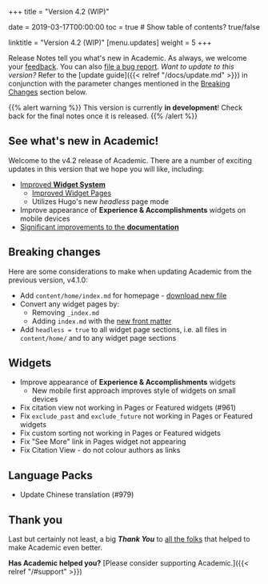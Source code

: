 +++
title = "Version 4.2 (WIP)"

date = 2019-03-17T00:00:00
toc = true  # Show table of contents? true/false

linktitle = "Version 4.2 (WIP)"
[menu.updates]
  weight = 5
+++

Release Notes tell you what's new in Academic. As always, we welcome your [feedback](https://github.com/gcushen/hugo-academic/issues). You can also [file a bug report](https://github.com/gcushen/hugo-academic/issues). *Want to update to this version?* Refer to the [update guide]({{< relref "/docs/update.md" >}}) in conjunction with the parameter changes mentioned in the [Breaking Changes](#breaking-changes) section below.

{{% alert warning %}}
This version is currently **in development**! Check back for the final notes once it is released.
{{% /alert %}}

## See what's new in Academic!

Welcome to the v4.2 release of Academic. There are a number of exciting updates in this version that we hope you will like, including:

- [Improved **Widget System**](https://sourcethemes.com/academic/docs/page-builder/)
  - [Improved Widget Pages](https://sourcethemes.com/academic/docs/managing-content/#create-a-widget-page)
  - Utilizes Hugo's new *headless* page mode
- Improve appearance of **Experience & Accomplishments** widgets on mobile devices
- [Significant improvements to the **documentation**](https://sourcethemes.com/academic/docs/)

## Breaking changes

Here are some considerations to make when updating Academic from the previous version, v4.1.0:

- Add `content/home/index.md` for homepage - [download new file](https://raw.githubusercontent.com/gcushen/hugo-academic/master/exampleSite/content/home/index.md)
- Convert any widget pages by:
   - Removing `_index.md`
   - Adding `index.md` with the [new front matter](https://sourcethemes.com/academic/docs/managing-content/#create-a-widget-page)
- Add `headless = true` to all widget page sections, i.e. all files in `content/home/` and to any widget page sections

## Widgets

- Improve appearance of **Experience & Accomplishments** widgets
  - New mobile first approach improves style of widgets on small devices
- Fix citation view not working in Pages or Featured widgets (#961)
- Fix `exclude_past` and `exclude_future` not working in Pages or Featured widgets
- Fix custom sorting not working in Pages or Featured widgets
- Fix "See More" link in Pages widget not appearing
- Fix Citation View - do not colour authors as links

## Language Packs

- Update Chinese translation (#979)

## Thank you

Last but certainly not least, a big **_Thank You_** to [all the folks](https://github.com/gcushen/hugo-academic/graphs/contributors) that helped to make Academic even better.

**Has Academic helped you?** [Please consider supporting Academic.]({{< relref "/#support" >}})
